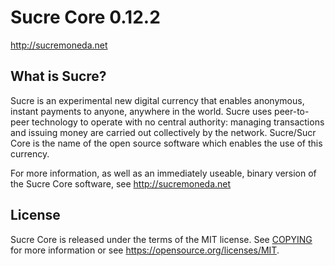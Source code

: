Sucre Core 0.12.2
===============================

http://sucremoneda.net


What is Sucre?
----------------

Sucre is an experimental new digital currency that enables anonymous, instant
payments to anyone, anywhere in the world. Sucre uses peer-to-peer technology
to operate with no central authority: managing transactions and issuing money
are carried out collectively by the network. Sucre/Sucr Core is the name of the open
source software which enables the use of this currency.

For more information, as well as an immediately useable, binary version of
the Sucre Core software, see http://sucremoneda.net


License
-------

Sucre Core is released under the terms of the MIT license. See [COPYING](COPYING) for more
information or see https://opensource.org/licenses/MIT.

